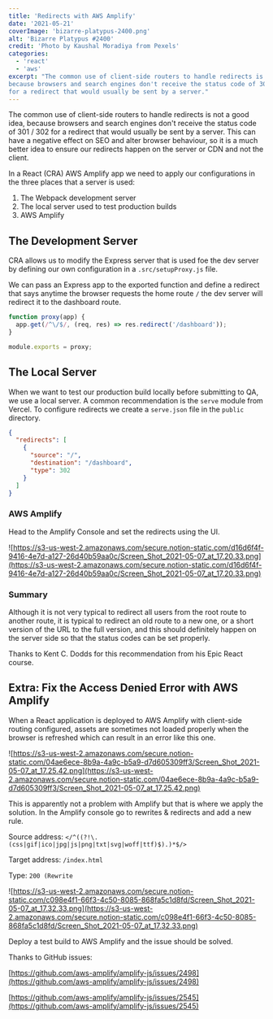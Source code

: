 ```yaml
---
title: 'Redirects with AWS Amplify'
date: '2021-05-21'
coverImage: 'bizarre-platypus-2400.png'
alt: 'Bizarre Platypus #2400'
credit: 'Photo by Kaushal Moradiya from Pexels'
categories:
  - 'react'
  - 'aws'
excerpt: "The common use of client-side routers to handle redirects is not a good idea,
because browsers and search engines don't receive the status code of 301 / 302
for a redirect that would usually be sent by a server."
---
```


The common use of client-side routers to handle redirects is not a good idea,
because browsers and search engines don't receive the status code of 301 / 302
for a redirect that would usually be sent by a server. This can have a negative
effect on SEO and alter browser behaviour, so it is a much better idea to ensure
our redirects happen on the server or CDN and not the client.

In a React (CRA) AWS Amplify app we need to apply our configurations in the
three places that a server is used:

1. The Webpack development server
2. The local server used to test production builds
3. AWS Amplify

## The Development Server

CRA allows us to modify the Express server that is used foe the dev server by
defining our own configuration in a `.src/setupProxy.js` file.

We can pass an Express app to the exported function and define a redirect that
says anytime the browser requests the home route `/` the dev server will
redirect it to the dashboard route.

```jsx
function proxy(app) {
  app.get(/^\/$/, (req, res) => res.redirect('/dashboard'));
}

module.exports = proxy;
```

## The Local Server

When we want to test our production build locally before submitting to QA, we
use a local server. A common recommendation is the `serve` module from Vercel.
To configure redirects we create a `serve.json` file in the `public` directory.

```json
{
  "redirects": [
    {
      "source": "/",
      "destination": "/dashboard",
      "type": 302
    }
  ]
}
```

### AWS Amplify

Head to the Amplify Console and set the redirects using the UI.

![https://s3-us-west-2.amazonaws.com/secure.notion-static.com/d16d6f4f-9416-4e7d-a127-26d40b59aa0c/Screen_Shot_2021-05-07_at_17.20.33.png](https://s3-us-west-2.amazonaws.com/secure.notion-static.com/d16d6f4f-9416-4e7d-a127-26d40b59aa0c/Screen_Shot_2021-05-07_at_17.20.33.png)

### Summary

Although it is not very typical to redirect all users from the root route to
another route, it is typical to redirect an old route to a new one, or a short
version of the URL to the full version, and this should definitely happen on the
server side so that the status codes can be set properly.

Thanks to Kent C. Dodds for this recommendation from his Epic React course.

## Extra: Fix the Access Denied Error with AWS Amplify

When a React application is deployed to AWS Amplify with client-side routing
configured, assets are sometimes not loaded properly when the browser is
refreshed which can result in an error like this one.

![https://s3-us-west-2.amazonaws.com/secure.notion-static.com/04ae6ece-8b9a-4a9c-b5a9-d7d605309ff3/Screen_Shot_2021-05-07_at_17.25.42.png](https://s3-us-west-2.amazonaws.com/secure.notion-static.com/04ae6ece-8b9a-4a9c-b5a9-d7d605309ff3/Screen_Shot_2021-05-07_at_17.25.42.png)

This is apparently not a problem with Amplify but that is where we apply the
solution. In the Amplify console go to rewrites & redirects and add a new rule.

Source address: `</^((?!\.(css|gif|ico|jpg|js|png|txt|svg|woff|ttf)$).)*$/>`

Target address: `/index.html`

Type: `200 (Rewrite`

![https://s3-us-west-2.amazonaws.com/secure.notion-static.com/c098e4f1-66f3-4c50-8085-868fa5c1d8fd/Screen_Shot_2021-05-07_at_17.32.33.png](https://s3-us-west-2.amazonaws.com/secure.notion-static.com/c098e4f1-66f3-4c50-8085-868fa5c1d8fd/Screen_Shot_2021-05-07_at_17.32.33.png)

Deploy a test build to AWS Amplify and the issue should be solved.

Thanks to GitHub issues:

[https://github.com/aws-amplify/amplify-js/issues/2498](https://github.com/aws-amplify/amplify-js/issues/2498)

[https://github.com/aws-amplify/amplify-js/issues/2545](https://github.com/aws-amplify/amplify-js/issues/2545)
